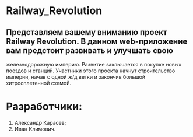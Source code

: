 # Railway_Revolution
## Представляем вашему вниманию проект Railway Revolution. В данном web-приложение вам предстоит развивать и улучшать свою
  железнодорожную империю. Развитие заключается в покупке новых поездов и станций. Участники этого проекта начнут 
  строительство империи, начав с одной ж/д ветки и закончив большой хитросплетенной схемой.
# Разработчики:
  1. Александр Карасев;
  2. Иван Климович.
